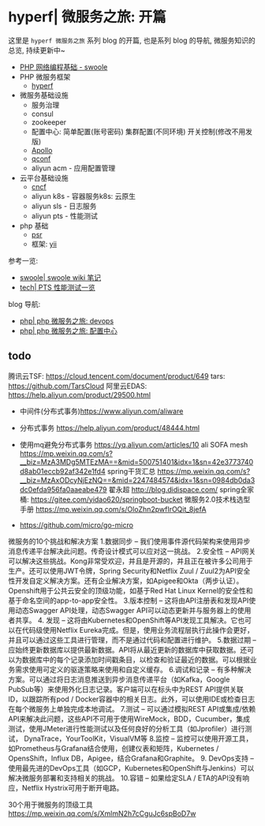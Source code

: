 # hyperf| 微服务之旅: 开篇

这里是 `hyperf 微服务之旅` 系列 blog 的开篇, 也是系列 blog 的导航, 微服务知识的总览, 持续更新中~

- [PHP 网络编程基础 - swoole](https://wiki.swoole.com)
- PHP 微服务框架
  - [hyperf](http://doc.hyperf.io)
- 微服务基础设施
  - 服务治理
  - consul
  - zookeeper
  - 配置中心: 简单配置(账号密码) 集群配置(不同环境) 开关控制(修改不用发版)
  - [Apollo](https://github.com/ctripcorp/apollo)
  - [qconf](https://github.com/Qihoo360/QConf)
  - aliyun acm - 应用配置管理
- 云平台基础设施
  - [cncf](https://www.cncf.io/)
  - aliyun k8s  - 容器服务k8s: 云原生
  - aliyun sls - 日志服务
  - aliyun pts - 性能测试
- php 基础
  - [psr](php_psr.md)
  - 框架: [yii](learn_yii.md)

参考一览:

- [swoole| swoole wiki 笔记](https://www.jianshu.com/p/12d645ac02b2)
- [tech| PTS 性能测试一览](https://www.jianshu.com/p/d31155c404ff)

blog 导航:

- [php| php 微服务之旅: devops](https://www.jianshu.com/p/10796001bf39)
- [php| php 微服务之旅: 配置中心](https://www.jianshu.com/p/9cb3fca076c1)

## todo

腾讯云TSF: <https://cloud.tencent.com/document/product/649>
tars: <https://github.com/TarsCloud>
阿里云EDAS: <https://help.aliyun.com/product/29500.html>

- 中间件(分布式事务)<https://www.aliyun.com/aliware>
- 分布式事务 <https://help.aliyun.com/product/48444.html>
- 使用mq避免分布式事务 <https://yq.aliyun.com/articles/10>
ali SOFA mesh <https://mp.weixin.qq.com/s?__biz=MzA3MDg5MTEzMA==&mid=500751401&idx=1&sn=42e3773740d8ab01eccb92af342e1fd4>
spring干货汇总 <https://mp.weixin.qq.com/s?__biz=MzAxODcyNjEzNQ==&mid=2247484574&idx=1&sn=0984db0da3dc0efda956fa0aaeabe479>
翟永超 <http://blog.didispace.com/>
spring全家桶: <https://gitee.com/yidao620/springboot-bucket>
微服务2.0技术栈选型手册 <https://mp.weixin.qq.com/s/OloZhn2pwfIrOQit_8jefA>

- <https://github.com/micro/go-micro>

微服务的10个挑战和解决方案
1.数据同步  – 我们使用事件源代码架构来使用异步消息传递平台解决此问题。传奇设计模式可以应对这一挑战。
2.安全性  – API网关可以解决这些挑战。Kong非常受欢迎，并且是开源的，并且正在被许多公司用于生产。还可以使用JWT令牌，Spring Security和Netflix Zuul / Zuul2为API安全性开发自定义解决方案。还有企业解决方案，如Apigee和Okta（两步认证）。Openshift用于公共云安全的顶级功能，如基于Red Hat Linux Kernel的安全性和基于命名空间的app-to-app安全性。
3.版本控制  – 这将由API注册表和发现API使用动态Swagger API处理，动态Swagger API可以动态更新并与服务器上的使用者共享。
4. 发现  – 这将由Kubernetes和OpenShift等API发现工具解决。它也可以在代码级使用Netflix Eureka完成。但是，使用业务流程层执行此操作会更好，并且可以通过这些工具进行管理，而不是通过代码和配置进行维护。
5.数据过期 –  应始终更新数据库以提供最新数据。API将从最近更新的数据库中获取数据。还可以为数据库中的每个记录添加时间戳条目，以检查和验证最近的数据。可以根据业务需求使用可定义的驱逐策略来使用和自定义缓存。
6.调试和记录  – 有多种解决方案。可以通过将日志消息推送到异步消息传递平台（如Kafka，Google PubSub等）来使用外化日志记录。客户端可以在标头中为REST API提供关联ID，以跟踪所有pod / Docker容器中的相关日志。此外，可以使用IDE或检查日志在每个微服务上单独完成本地调试。
7.测试 –  可以通过模拟REST API或集成/依赖API来解决此问题，这些API不可用于使用WireMock，BDD，Cucumber，集成测试，使用JMeter进行性能测试以及任何良好的分析工具（如Jprofiler）进行测试， DynaTrace，YourToolKit，VisualVM等
8.监控  – 监控可以使用开源工具，如Prometheus与Grafana结合使用，创建仪表和矩阵，Kubernetes / OpensShift，Influx DB，Apigee，结合Grafana和Graphite。
9. DevOps支持 –  使用最先进的DevOps工具（如GCP，Kubernetes和OpenShift与Jenkins）可以解决微服务部署和支持相关的挑战。
10.容错  – 如果给定SLA / ETA的API没有响应，Netflix Hystrix可用于断开电路。

30个用于微服务的顶级工具 <https://mp.weixin.qq.com/s/XmlmN2h7cCguJc6spBoD7w>
